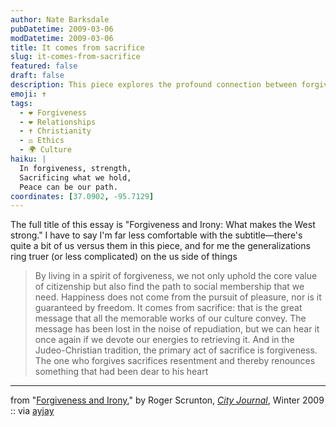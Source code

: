```yaml
---
author: Nate Barksdale
pubDatetime: 2009-03-06
modDatetime: 2009-03-06
title: It comes from sacrifice
slug: it-comes-from-sacrifice
featured: false
draft: false
description: This piece explores the profound connection between forgiveness and the strength of Western values.
emoji: ✝️
tags:
  - ❤️ Forgiveness
  - ❤️ Relationships
  - ✝️ Christianity
  - ⚖️ Ethics
  - 🌍 Culture
haiku: |
  In forgiveness, strength,  
  Sacrificing what we hold,  
  Peace can be our path.
coordinates: [37.0902, -95.7129]
---
```


The full title of this essay is "Forgiveness and Irony: What makes the West strong." I have to say I'm far less comfortable with the subtitle—there's quite a bit of us versus them in this piece, and for me the generalizations ring truer (or less complicated) on the us side of things

> By living in a spirit of forgiveness, we not only uphold the core value of citizenship but also find the path to social membership that we need. Happiness does not come from the pursuit of pleasure, nor is it guaranteed by freedom. It comes from sacrifice: that is the great message that all the memorable works of our culture convey. The message has been lost in the noise of repudiation, but we can hear it once again if we devote our energies to retrieving it. And in the Judeo-Christian tradition, the primary act of sacrifice is forgiveness. The one who forgives sacrifices resentment and thereby renounces something that had been dear to his heart

---

from "[Forgiveness and Irony](http://web.archive.org/web/20120512215720/http://www.city-journal.org/printable.php?id=3647)," by Roger Scrunton, [_City Journal_](http://web.archive.org/web/20120512215720/http://www.city-journal.org/printable.php?id=3647), Winter 2009 :: via [ayjay](https://www.google.com/search?q=%22ayjay%22%20delicious.com)

